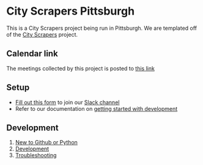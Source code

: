 # City Scrapers Pittsburgh

This is a City Scrapers project being run in Pittsburgh. We are templated off of the [City Scrapers](https://cityscrapers.org) project.

## Calendar link
The meetings collected by this project is posted to [this link](https://pgh-public-meetings.github.io/events/)

## Setup

- [Fill out this form](https://airtable.com/shrsdRcYVzp019U22) to join our [Slack channel](https://citybureau.slack.com/#labs_city_scrapers)
- Refer to our documentation on [getting started with development](04-development.md)

## Development
1. [New to Github or Python](setuphelp.md)
2. [Development](04-development.md)
3. [Troubleshooting](08-troubleshooting.md)
